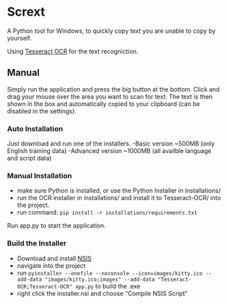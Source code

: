 # Scrext
A Python tool for Windows, to quickly copy text you are unable to copy by yourself.

Using [Tesseract OCR](https://github.com/UB-Mannheim/tesseract/wiki) for the text recogniction.

## Manual
Simply run the application and press the big button at the bottom. Click and drag your mouse over the area you want to scan for text. The text is then shown in the box and automatically copied to your clipboard (can be disabled in the settings). 

### Auto Installation
Just download and run one of the installers.
-Basic version ~500MB (only English training data)
-Advanced version ~1000MB (all availble language and script data)

### Manual Installation
- make sure Python is installed, or use the Python Installer in installations/
- run the OCR installer in installations/ and install it to Tesseract-OCR/ into the project.
- run command: `pip install -r installations/requirements.txt`

Run app.py to start the application.

### Build the Installer
- Download and install [NSIS](https://nsis.sourceforge.io/Download)
- navigate into the project
- run `pyinstaller --onefile --noconsole --icon=images/kitty.ico --add-data "images/kitty.ico;images" --add-data "Tesseract-OCR;Tesseract-OCR" app.py` to build the .exe
- right click the installer.nsi and choose "Compile NSIS Script"


